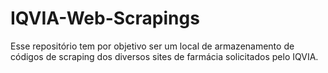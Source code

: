 # IQVIA-Web-Scrapings
Esse repositório tem por objetivo ser um local de armazenamento de códigos de scraping dos diversos sites de farmácia solicitados pelo IQVIA.
